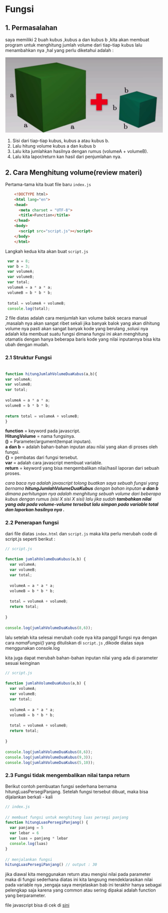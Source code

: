 # Fungsi

## 1. Permasalahan

saya memiliki 2 buah kubus ,kubus a dan kubus b ,kita akan membuat program untuk menghitung jumlah volume dari tiap-tiap kubus lalu menambahkan nya ,hal yang perlu diketahui adalah :

![contoh-kasus](img/js-1.png)

1. Sisi dari tiap-tiap kubus, kubus a atau kubus b.
2. Lalu hitung volume kubus a dan kubus b
3. Lalu kita jumlahkan hasilnya dengan rumus (volumeA + volumeB).
4. Lalu kita lapor/return kan hasil dari penjumlahan nya.


## 2. Cara Menghitung volume(review materi)
  Pertama-tama kita buat file baru ``index.js`` 

  ```html
      <!DOCTYPE html>
      <html lang="en">
      <head>
        <meta charset = "UTF-8">
        <title>Function</title>
      </head>
      <body>
        <script src="script.js"></script>
      </body>
      </html>

  ```
      
  Langkah kedua kita akan buat ``script.js``

 ```javascript
  var a = 8;
  var b = 3;
  var volumeA;
  var volumeB;
  var total;
  volumeA = a * a * a;
  volumeB = b * b * b;

  total = volumeA + volumeB;
  console.log(total);

```

2 file diatas adalah cara menjumlah kan volume balok secara manual ,masalah nya akan sangat ribet sekali jika banyak balok yang akan dihitung volume nya pasti akan sangat banyak kode yang berulang ,solusi nya adalah kita membuat suatu fungsi dimana fungsi ini akan menghitung otamatis dengan hanya beberapa baris kode yang nilai inputannya bisa kita ubah dengan mudah. 

### 2.1 Struktur Fungsi
```javascript

function hitungJumlahVolumeDuaKubus(a,b){
var volumeA;
var volumeB;
var total;

volumeA = a * a * a;
volumeB = b * b * b;

return total = volumeA + volumeB;
}

```

**function** = keyword pada javascript.  
**HitungVolume** = nama fungsinya.  
**()** = Parameter/argument(tempat inputan).  
**a dan b** = adalah bahan-bahan inputan atau nilai yang akan di proses oleh fungsi.  
**{}** = pembatas dari fungsi tersebut.  
**var** = adalah cara javascript membuat variable.  
**return** = keyword yang bisa mengembalikan nilai/hasil laporan dari sebuah proses.

*cara baca nya adalah javascript tolong buatkan saya sebuah fungsi yang bernama **hitungJumlahVolumeDuaKubus** dengan bahan inputan **a dan b** dimana perhitungan nya adalah menghitung sebuah volume dari beberapa kubus dengan rumus (sisi X sisi X sisi) lalu jika sudah **tambahkan nilai yang ada pada volume-volume tersebut lalu simpan pada variable total dan laporkan hasilnya nya .***


### 2.2 Penerapan fungsi

dari file diatas ``index.html`` dan ``script.js``
maka kita perlu merubah code di script.js
seperti berikut :
```javascript
// script.js

function jumlahVolumeDuaKubus(a,b) {
  var volumeA;
  var volumeB;
  var total;

  volumeA = a * a * a;
  volumeB = b * b * b;

  total = volumeA + volumeB;
  return total;
  
}

console.log(jumlahVolumeDuaKubus(8,6));


```

lalu setelah kita selesai merubah code nya kita panggil fungsi nya dengan cara *namaFungsi()* yang dituliskan di ``script.js`` ,dikode diatas saya menggunakan console.log 

kita juga dapat merubah bahan-bahan inputan nilai yang ada di parameter sesuai keinginan

```javascript
// script.js

function jumlahVolumeDuaKubus(a,b) {
  var volumeA;
  var volumeB;
  var total;

  volumeA = a * a * a;
  volumeB = b * b * b;

  total = volumeA + volumeB;
  return total;
  
}

console.log(jumlahVolumeDuaKubus(8,6));
console.log(jumlahVolumeDuaKubus(9,3));
console.log(jumlahVolumeDuaKubus(5,10));

```

### 2.3 Fungsi tidak mengembalikan nilai tanpa return
Berikut contoh pembuatan fungsi sederhana bernama hitungLuasPersegiPanjang. Setelah fungsi tersebut dibuat, maka bisa dijalankan berkali - kali
```javascript
// index.js

// membuat fungsi untuk menghitung luas persegi panjang
function hitungLuasPersegiPanjang() {
  var panjang = 5
  var lebar = 6
  var luas = panjang * lebar
  console.log(luas)
}

// menjalankan fungsi
hitungLuasPersegiPanjang() // output : 30

```

jika diawal kita menggunakan return atau mengisi nilai pada parameter maka di fungsi sederhana diatas ini kita langsung mendeklarasikan nilai pada variable nya ,sengaja saya menjelaskan bab ini terakhir hanya sebagai pelengkap saja karena yang common atau sering dipakai adalah function yang berparameter.

file javascript bisa di cek di [sini](implementation/fungsi)
